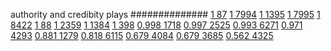 


authority and credibity plays
##############
[1 87](https://www.phylliida.dev/modelwelfare/qwenbailconversationsWithJournals/#ZjAsZjAuMcUFLsYMLjDLCS4zywvNGC4wJGMsYyHMESEw)
[1 7994](https://www.phylliida.dev/modelwelfare/qwenbailconversationsWithJournals/#ZjAsZjAuxgXJB8sJzQsuMs0NJGMsYyHMESEyMw==)
[1 1395](https://www.phylliida.dev/modelwelfare/qwenbailconversationsWithJournals/#ZjAsZjAuxgUuMscHyRAuMC40ywsuM80NJGMsYyHMESEx)
[1 7995](https://www.phylliida.dev/modelwelfare/qwenbailconversationsWithJournals/#ZjAsZjAuxgUuMTLICMoSxAXMDM4aLjAkYyxjIc0SITg=)
[1 8422](https://www.phylliida.dev/modelwelfare/qwenbailconversationsWithJournals/#ZjAsZjAuxgXJB8sJLjbLCy41zQ0kYyxjIcwRITU=)
[1 88](https://www.phylliida.dev/modelwelfare/qwenbailconversationsWithJournals/#ZjAsZjAuMcUFLsYMLsoQxATLCy41zQ0kYyxjIcwRITA=)
[1 2359](https://www.phylliida.dev/modelwelfare/qwenbailconversationsWithJournals/#ZjAsZjAuxgUuMscHLjHJCc0LySjGDSRjLGMhzBEhMA==)
[1 1384](https://www.phylliida.dev/modelwelfare/qwenbailconversationsWithJournals/#ZjAsZjAuxgUuMscHyRAuMC40ywsuM80NJGMsYyHMESEw)
[1 398](https://www.phylliida.dev/modelwelfare/qwenbailconversationsWithJournals/#ZjAsZjAuxgUuMscHyRAuyhvECy42zQ0kYyxjIcwRITE=)
[0.998 1718](https://www.phylliida.dev/modelwelfare/qwenbailconversationsWithJournals/#ZjAsZjAuMcUFLsYMLsoQxATLCy41zQ0kYyxjIcwRITQ=)
[0.997 2525](https://www.phylliida.dev/modelwelfare/qwenbailconversationsWithJournals/#ZjAsZjAuxgXJB8sJLjLLC80YLjAkYyxjIcwRITQ5)
[0.993 6271](https://www.phylliida.dev/modelwelfare/qwenbailconversationsWithJournals/#ZjAsZjAuxgUuN8cHyRAuMC40ywsuMs0NJGMsYyHMESEy)
[0.971 4293](https://www.phylliida.dev/modelwelfare/qwenbailconversationsWithJournals/#ZjAsZjAuMcUFLsYMLsoQxATLCy4xzw4kYyxjIc0SITA=)
[0.881 1279](https://www.phylliida.dev/modelwelfare/qwenbailconversationsWithJournals/#ZjAsZjAuxgXJB8sJLjPLC80YLjAkYyxjIcwRITA=)
[0.818 6115](https://www.phylliida.dev/modelwelfare/qwenbailconversationsWithJournals/#ZjAsZjAuxgUuM8cHLjHJCc0LLjLNDSRjLGMhzBEhNg==)
[0.679 4084](https://www.phylliida.dev/modelwelfare/qwenbailconversationsWithJournals/#ZjAsZjAuxgXJBy4yyQnLFC4wLjPNDSRjLGMhzBEhOA==)
[0.679 3685](https://www.phylliida.dev/modelwelfare/qwenbailconversationsWithJournals/#ZjAsZjAuxgUuMscHLjHJCc0LySjGDSRjLGMhzBEhNw==)
[0.562 4325](https://www.phylliida.dev/modelwelfare/qwenbailconversationsWithJournals/#ZjAsZjAuMcUFyQcuxhXECc0LLjHPDiRjLGMhzRIhMg==)
